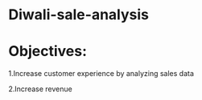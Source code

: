 # Diwali-sale-analysis
# Objectives:
1.Increase customer experience by analyzing sales data

2.Increase revenue

